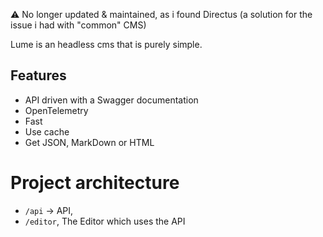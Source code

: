 ⚠️ No longer updated & maintained, as i found Directus (a solution for the issue i had with "common" CMS)

Lume is an headless cms that is purely simple.

## Features

* API driven with a Swagger documentation
* OpenTelemetry
* Fast
* Use cache
* Get JSON, MarkDown or HTML

# Project architecture
* `/api` -> API,
* `/editor`, The Editor which uses the API
